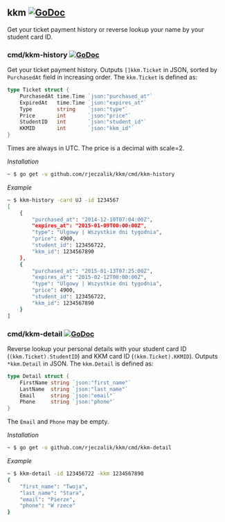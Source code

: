kkm [![GoDoc](https://godoc.org/github.com/rjeczalik/kkm?status.svg)](https://godoc.org/github.com/rjeczalik/kkm)
---

Get your ticket payment history or reverse lookup your name by your student card ID.

### cmd/kkm-history [![GoDoc](https://godoc.org/github.com/rjeczalik/kkm/cmd/kkm-history?status.svg)](https://godoc.org/github.com/rjeczalik/kkm/cmd/kkm-history)

Get your ticket payment history. Outputs `[]kkm.Ticket` in JSON, sorted by `PurchasedAt` field in increasing order. The `kkm.Ticket` is defined as:

```go
type Ticket struct {
	PurchasedAt time.Time `json:"purchased_at"`
	ExpiredAt   time.Time `json:"expires_at"`
	Type        string    `json:"type"`
	Price       int       `json:"price"`
	StudentID   int       `json:"student_id"`
	KKMID       int       `json:"kkm_id"`
}
```

Times are always in UTC. The price is a decimal with scale=2.

*Installation*

```bash
~ $ go get -u github.com/rjeczalik/kkm/cmd/kkm-history
```

*Example*

```bash
~ $ kkm-history -card UJ -id 1234567
[
	{
		"purchased_at": "2014-12-10T07:04:00Z",
		"expires_at": "2015-01-09T00:00:00Z",
		"type": "Ulgowy | Wszystkie dni tygodnia",
		"price": 4900,
		"student_id": 123456722,
		"kkm_id": 1234567890
	},
	{
		"purchased_at": "2015-01-13T07:25:00Z",
		"expires_at": "2015-02-12T00:00:00Z",
		"type": "Ulgowy | Wszystkie dni tygodnia",
		"price": 4900,
		"student_id": 123456722,
		"kkm_id": 1234567890
	}
]
```

### cmd/kkm-detail [![GoDoc](https://godoc.org/github.com/rjeczalik/kkm/cmd/kkm-history?status.svg)](https://godoc.org/github.com/rjeczalik/kkm/cmd/kkm-history)

Reverse lookup your personal details with your student card ID (`(kkm.Ticket).StudentID`) and KKM card ID (`(kkm.Ticket).KKMID`). Outputs `*kkm.Detail` in JSON. The `kkm.Detail` is defined as:

```go
type Detail struct {
	FirstName string `json:"first_name"`
	LastName  string `json:"last_name"`
	Email     string `json:"email"`
	Phone     string `json:"phone"`
}
```

The `Email` and `Phone` may be empty.

*Installation*

```bash
~ $ go get -u github.com/rjeczalik/kkm/cmd/kkm-detail
```

*Example*

```bash
~ $ kkm-detail -id 123456722 -kkm 1234567890
{
	"first_name": "Twoja",
	"last_name": "Stara",
	"email": "Pierze",
	"phone": "W rzece"
}
```
